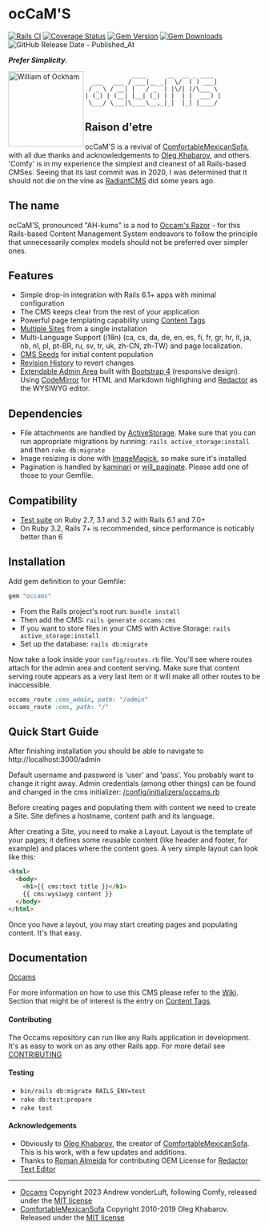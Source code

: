 # ocCaM'S

[![Rails CI](https://github.com/avonderluft/occams/actions/workflows/rubyonrails.yml/badge.svg?branch=main)](https://github.com/avonderluft/occams/actions/workflows/rubyonrails.yml)
[![Coverage Status](https://coveralls.io/repos/github/avonderluft/occams/badge.svg?branch=main)](https://coveralls.io/github/avonderluft/occams?branch=main)
[![Gem Version](https://img.shields.io/gem/v/occams.svg?style=flat)](http://rubygems.org/gems/occams)
[![Gem Downloads](https://img.shields.io/gem/dt/occams.svg?style=flat)](http://rubygems.org/gems/occams)
![GitHub Release Date - Published_At](https://img.shields.io/github/release-date/avonderluft/occams)


***Prefer Simplicity.***

<a href="https://en.wikipedia.org/wiki/William_of_Ockham" target="_blank">
  <img align="left" height="150" src="https://upload.wikimedia.org/wikipedia/commons/7/70/William_of_Ockham.png" alt="William of Ockham" title="William of Ockham">
</a>

```
             ____      __  __ _ ____
  ___   ___ / ___|__ _|  \/  ( ) ___|
 / _ \ / __| |   / _` | |\/| |/\___ \
| (_) | (__| |__| (_| | |  | |  ___) |
 \___/ \___|\____\__,_|_|  |_| |____/

```

## Raison d'etre

ocCaM'S is a revival of [ComfortableMexicanSofa](https://github.com/comfy/comfortable-mexican-sofa), with all due thanks and acknowledgements to [Oleg Khabarov](https://github.com/GBH), and others. 'Comfy' is in my experience the simplest and cleanest of all Rails-based CMSes. Seeing that its last commit was in 2020, I was determined that it should not die on the vine as [RadiantCMS](https://github.com/radiant/radiant) did some years ago.

## The name

ocCaM'S, pronounced "AH-kums" is a nod to [Occam's Razor](https://en.wikipedia.org/wiki/Occam%27s_razor) - for this Rails-based Content Management System endeavors to follow the principle that unnecessarily complex models should not be preferred over simpler ones.

## Features

* Simple drop-in integration with Rails 6.1+ apps with minimal configuration
* The CMS keeps clear from the rest of your application
* Powerful page templating capability using [Content Tags](https://github.com/avonderluft/occams/wiki/Content-Tags)
* [Multiple Sites](https://github.com/avonderluft/occams/wiki/Sites) from a single installation
* Multi-Language Support (i18n) (ca, cs, da, de, en, es, fi, fr, gr, hr, it, ja, nb, nl, pl, pt-BR, ru, sv, tr, uk, zh-CN, zh-TW) and page localization.
* [CMS Seeds](https://github.com/avonderluft/occams/wiki/CMS-Seeds) for initial content population
* [Revision History](https://github.com/avonderluft/occams/wiki/Revisions) to revert changes
* [Extendable Admin Area](https://github.com/avonderluft/occams/wiki/HowTo:-Reusing-Admin-Area) built with [Bootstrap 4](http://getbootstrap.com) (responsive design). Using [CodeMirror](http://codemirror.net) for HTML and Markdown highlighing and [Redactor](http://imperavi.com/redactor) as the WYSIWYG editor.

## Dependencies

* File attachments are handled by [ActiveStorage](https://github.com/rails/rails/tree/master/activestorage). Make sure that you can run appropriate migrations by running: `rails active_storage:install` and then `rake db:migrate`
* Image resizing is done with [ImageMagick](http://www.imagemagick.org/script/download.php), so make sure it's installed
* Pagination is handled by [kaminari](https://github.com/amatsuda/kaminari) or [will_paginate](https://github.com/mislav/will_paginate). Please add one of those to your Gemfile.

## Compatibility

- [Test suite](https://github.com/avonderluft/occams/actions/workflows/rubyonrails.yml) on Ruby 2.7, 3.1 and 3.2 with Rails 6.1 and 7.0+
- On Ruby 3.2, Rails 7+ is recommended, since performance is noticably better than 6

## Installation

Add gem definition to your Gemfile:

```ruby
gem "occams"
```

* From the Rails project's root run:
  `bundle install`
* Then add the CMS:
  `rails generate occams:cms`
* If you want to store files in your CMS with Active Storage:
  `rails active_storage:install`
* Set up the database:
  `rails db:migrate`

Now take a look inside your `config/routes.rb` file. You'll see where routes attach for the admin area and content serving. Make sure that content serving route appears as a very last item or it will make all other routes to be inaccessible.

```ruby
occams_route :cms_admin, path: "/admin"
occams_route :cms, path: "/"
```

## Quick Start Guide

After finishing installation you should be able to navigate to http://localhost:3000/admin

Default username and password is 'user' and 'pass'. You probably want to change it right away. Admin credentials (among other things) can be found and changed in the cms initializer: [/config/initializers/occams.rb](https://github.com/avonderluft/occams/blob/main/config/initializers/occams.rb)

Before creating pages and populating them with content we need to create a Site. Site defines a hostname, content path and its language.

After creating a Site, you need to make a Layout. Layout is the template of your pages; it defines some reusable content (like header and footer, for example) and places where the content goes. A very simple layout can look like this:

```html
<html>
  <body>
    <h1>{{ cms:text title }}</h1>
    {{ cms:wysiwyg content }}
  </body>
</html>
```

Once you have a layout, you may start creating pages and populating content. It's that easy.

## Documentation

[Occams](https://github.com/avonderluft/occams)

For more information on how to use this CMS please refer to the [Wiki](https://github.com/avonderluft/occams/wiki). Section that might be of interest is the entry
on [Content Tags](https://github.com/comfy/avonderluft/occams/Content-Tags).

#### Contributing

The Occams repository can run like any Rails application in development. It's as easy to work on as any other Rails app.
For more detail see [CONTRIBUTING](CONTRIBUTING.md)

#### Testing

- `bin/rails db:migrate RAILS_ENV=test`
- `rake db:test:prepare`
- `rake test`

#### Acknowledgements

- Obviously to [Oleg Khabarov](https://github.com/GBH), the creator of [ComfortableMexicanSofa](https://github.com/comfy/comfortable-mexican-sofa). This is his work, with a few updates and additions.
- Thanks to [Roman Almeida](https://github.com/nasmorn) for contributing OEM License for [Redactor Text Editor](http://imperavi.com/redactor)

---
- [Occams](https://github.com/avonderluft/occams) Copyright 2023 Andrew vonderLuft, following Comfy,  released under the [MIT license](LICENSE)
- [ComfortableMexicanSofa](https://github.com/comfy/comfortable-mexican-sofa) Copyright 2010-2019 Oleg Khabarov. Released under the [MIT license](LICENSE)
